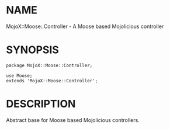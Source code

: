 # NAME

MojoX::Moose::Controller - A Moose based Mojolicious controller

# SYNOPSIS

    package MojoX::Moose::Controller;

    use Moose;
    extends 'MojoX::Moose::Controller';

# DESCRIPTION

Abstract base for Moose based Mojolicious controllers.

